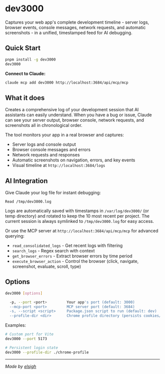 # dev3000

Captures your web app's complete development timeline - server logs, browser events, console messages, network requests, and automatic screenshots - in a unified, timestamped feed for AI debugging.

## Quick Start

```bash
pnpm install -g dev3000
dev3000
```

**Connect to Claude:**
```bash
claude mcp add dev3000 http://localhost:3684/api/mcp/mcp
```

## What it does

Creates a comprehensive log of your development session that AI assistants can easily understand. When you have a bug or issue, Claude can see your server output, browser console, network requests, and screenshots all in chronological order.

The tool monitors your app in a real browser and captures:
- Server logs and console output
- Browser console messages and errors  
- Network requests and responses
- Automatic screenshots on navigation, errors, and key events
- Visual timeline at `http://localhost:3684/logs`

## AI Integration

Give Claude your log file for instant debugging:

```
Read /tmp/dev3000.log
```

Logs are automatically saved with timestamps in `/var/log/dev3000/` (or temp directory) and rotated to keep the 10 most recent per project. The current session is always symlinked to `/tmp/dev3000.log` for easy access.

Or use the MCP server at `http://localhost:3684/api/mcp/mcp` for advanced querying:
- `read_consolidated_logs` - Get recent logs with filtering
- `search_logs` - Regex search with context  
- `get_browser_errors` - Extract browser errors by time period
- `execute_browser_action` - Control the browser (click, navigate, screenshot, evaluate, scroll, type)

## Options

```bash
dev3000 [options]

  -p, --port <port>         Your app's port (default: 3000)
  --mcp-port <port>         MCP server port (default: 3684)  
  -s, --script <script>     Package.json script to run (default: dev)
  --profile-dir <dir>       Chrome profile directory (persists cookies/login state)
```

Examples:
```bash
# Custom port for Vite  
dev3000 --port 5173

# Persistent login state
dev3000 --profile-dir ./chrome-profile
```

---

_Made by [elsigh](https://github.com/elsigh)_
